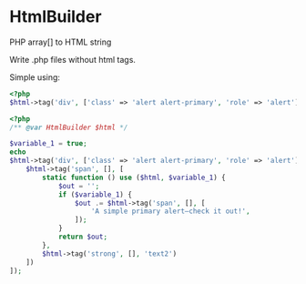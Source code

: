 # HtmlBuilder


PHP array[] to HTML string

Write .php files without html tags.

Simple using:

```php
<?php
$html->tag('div', ['class' => 'alert alert-primary', 'role' => 'alert'], 'A simple primary alert—check it out!');
```

```php
<?php
/** @var HtmlBuilder $html */

$variable_1 = true;
echo 
$html->tag('div', ['class' => 'alert alert-primary', 'role' => 'alert'], [
    $html->tag('span', [], [
        static function () use ($html, $variable_1) {
            $out = '';
            if ($variable_1) {
                $out .= $html->tag('span', [], [
                    'A simple primary alert—check it out!',
                ]);
            }
            return $out;
        },
        $html->tag('strong', [], 'text2')
    ])
]);
```
